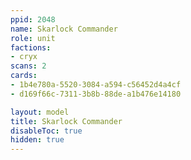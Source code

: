 ```yaml
---
ppid: 2048
name: Skarlock Commander
role: unit
factions:
- cryx
scans: 2
cards:
- 1b4e780a-5520-3084-a594-c56452d4a4cf
- d169f66c-7311-3b8b-88de-a1b476e14180

layout: model
title: Skarlock Commander
disableToc: true
hidden: true
---
```


